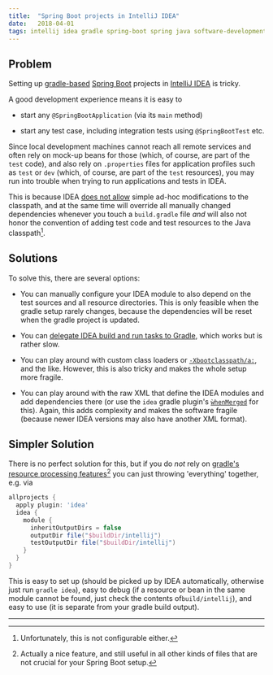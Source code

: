 ```yaml
---
title:  "Spring Boot projects in IntelliJ IDEA"
date:   2018-04-01
tags: intellij idea gradle spring-boot spring java software-development
---
```


## Problem

Setting up [gradle-based](https://gradle.org/) [Spring Boot](https://github.com/spring-projects/spring-boot) projects in [IntelliJ IDEA](https://www.jetbrains.com/idea/) is tricky.

A good development experience means it is easy to

- start any `@SpringBootApplication` (via its `main` method)

- start any test case, including integration tests using `@SpringBootTest` etc.

Since local development machines cannot reach all remote services and often rely on mock-up beans for those (which, of course, are part of the `test` code), and also rely on `.properties` files for application profiles such as `test` or `dev` (which, of course, are part of the `test` resources), you may run into trouble when trying to run applications and tests in IDEA.

This is because IDEA [does not allow](https://youtrack.jetbrains.com/issue/IDEA-160167) simple ad-hoc modifications to the classpath, and at the same time will override all manually changed dependencies whenever you touch a `build.gradle` file _and_ will also not honor the convention of adding test code and test resources to the Java classpath[^1].

## Solutions

To solve this, there are several options:

* You can manually configure your IDEA module to also depend on the test sources and all resource directories. This is only feasible when the gradle setup rarely changes, because the dependencies will be reset when the gradle project is updated.

* You can [delegate IDEA build and run tasks to Gradle](http://mrhaki.blogspot.de/2016/11/gradle-goodness-delegate-build-and-run.html), which works but is rather slow.

* You can play around with custom class loaders or [`-Xbootclasspath/a:`](https://docs.oracle.com/javase/8/docs/technotes/tools/windows/java.html), and the like. However, this is also tricky and makes the whole setup more fragile.

* You can play around with the raw XML that define the IDEA modules and add dependencies there (or use the `idea` gradle plugin's  [`ẁhenMerged`](https://docs.gradle.org/current/userguide/idea_plugin.html) for this). Again, this adds complexity and makes the software fragile (because newer IDEA versions may also have another XML format).

## Simpler Solution

There is no perfect solution for this, but if you do _not_ rely on [gradle's resource processing features](https://dzone.com/articles/resource-filtering-gradle)[^2] you can just throwing 'everything' together, e.g. via


````groovy
allprojects {
  apply plugin: 'idea'
  idea {
    module {
      inheritOutputDirs = false
      outputDir file("$buildDir/intellij")
      testOutputDir file("$buildDir/intellij")
    }
  }
}
````

This is easy to set up (should be picked up by IDEA automatically, otherwise just run `gradle idea`), easy to debug (if a resource or bean in the same module cannot be found, just check the contents of`build/intellij`), and easy to use (it is separate from your gradle build output).

----

[^1]: Unfortunately, this is not configurable either.
[^2]: Actually a nice feature, and still useful in all other kinds of files that are not crucial for your Spring Boot setup.
